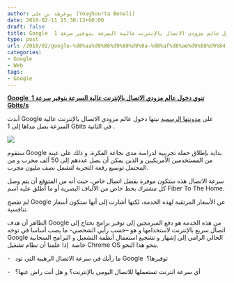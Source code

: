 ```yaml
---
author: يوغرطة بن علي (Youghourta Benali)
date: 2010-02-11 15:38:13+00:00
draft: false
title: Google  تنوي دخول عالم مزودي الاتصال بالإنترنت عالية السرعة بتوفير سرعة 1 Gbits/s
type: post
url: /2010/02/google-%d8%aa%d9%86%d9%88%d9%8a-%d8%af%d8%ae%d9%88%d9%84-%d8%b9%d8%a7%d9%84%d9%85-%d9%85%d8%b2%d9%88%d8%af%d9%8a-%d8%a7%d9%84%d8%a7%d8%aa%d8%b5%d8%a7%d9%84-%d8%a8%d8%a7%d9%84%d8%a5%d9%86%d8%aa%d8%b1/
categories:
- Google
- Web
tags:
- Google
---
```


[**Google  تنوي دخول عالم مزودي الاتصال بالإنترنت عالية السرعة بتوفير سرعة 1 Gbits/s**](http://www.it-scoop.com/2010/02/google-%d8%aa%d9%86%d9%88%d9%8a-%d8%af%d8%ae%d9%88%d9%84-%d8%b9%d8%a7%d9%84%d9%85-%d9%85%d8%b2%d9%88%d8%af%d9%8a-%d8%a7%d9%84%d8%a7%d8%aa%d8%b5%d8%a7%d9%84-%d8%a8%d8%a7%d9%84%d8%a5%d9%86%d8%aa%d8%b1/)


أبدت Google على [مدونتها الرسمية](http://googleblog.blogspot.com/2010/02/think-big-with-gig-our-experimental.html) نيتها دخول عالم مزودي الاتصال بالإنترنت عالية السرعة يصل مداها إلى 1 Gbits في الثانية .

[
](http://www.it-scoop.com/wp-content/uploads/2010/02/google-internet-gigabit-fiber.jpg)[![](http://www.it-scoop.com/wp-content/uploads/2010/02/google-internet-gigabit-fiber.jpg)
](http://www.it-scoop.com/2010/02/google-%d8%aa%d9%86%d9%88%d9%8a-%d8%af%d8%ae%d9%88%d9%84-%d8%b9%d8%a7%d9%84%d9%85-%d9%85%d8%b2%d9%88%d8%af%d9%8a-%d8%a7%d9%84%d8%a7%d8%aa%d8%b5%d8%a7%d9%84-%d8%a8%d8%a7%d9%84%d8%a5%d9%86%d8%aa%d8%b1/)

ستقوم Google بداية بإطلاق حملة تجريبية لدراسة مدى نجاعة الفكرة، و ذلك على عينة من المستخدمين الأمريكيين و الذين يمكن أن يصل عددهم إلى 50 ألف مجرب و من المحتمل توسيع رقعة التجربة لتشمل نصف مليون مجرب.

سرعة الاتصال هذه ستكون موفرة بفضل اتصال خاص، حيث أنه من المتوقع أن يتم وصل كل مشترك بخط خاص من الألياف البصرية أو ما أُطلق عليه اسم Fiber To The Home.

لم تفصح Google عن الأسعار المرتقبة لهذه الخدمة، لكنها أشارت إلى أنها ستكون أسعار تنافسية.

الظاهر أن هدف Google من هذه الخدمة هو دفع المبرمجين إلى توفير برامج تحتاج إلى اتصال سريع بالإنترنت لاستخدامها و هو –حسب رأيي الشخصي- ما يصب أساسا في توجه Google الحالي الرامي إلى إشهار و تشجيع استعمال أنظمة التشغيل و البرامج السحابية خاصة  إذا علمنا أن نظام تشغيل Chrome OS ينحو هذا النحو.

-   ما رأيك في سرعة الاتصال الرهيبة التي تود Google  توفيرها؟

-   أي سرعة انترنت تستعملها للاتصال اليومي بالإنترنت؟ و هل أنت راض عنها؟
